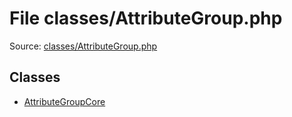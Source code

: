 File classes/AttributeGroup.php
=========

Source: [classes/AttributeGroup.php](https://github.com/PrestaShop/PrestaShop/blob/1.6.0.14/classes/AttributeGroup.php)


Classes
-------

* [AttributeGroupCore](class.AttributeGroupCore.md)

